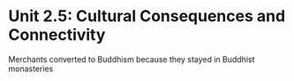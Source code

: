 # Unit 2.5: Cultural Consequences and Connectivity

Merchants converted to Buddhism because they stayed in Buddhist monasteries

